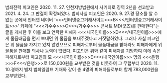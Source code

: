 범죄전력
피고인은 2020. 11. 27. 인천지방법원에서 사기죄로 징역 2년을 선고받고 2021. 4. 24. 그 판결이 확정되었다.
범죄사실
피고인은 2020. 9. 27.경 장소를 알 수 없는 곳에서 인터넷 네이버 ‘<<<인터넷중고거래사이트>>>B<<</인터넷중고거래사이트>>>' 카페에 "<<<가수수>>>C<<</가수수>>> 콘서트 MD(굿즈)를 판매한다"는 글을 게시한 후 이를 보고 연락한 피해자 <<<내국인이름>>>D<<</내국인이름>>>에게 물품대금을 먼저 보내면 위 물품을 보내주겠다고 거짓말하였다.
그러나 사실 피고인은 위 물품을 가지고 있지 않았으므로 피해자로부터 물품대금을 받더라도 피해자에게 위 물품을 판매할 의사나 능력이 없었다.
피고인은 위와 같이 피해자를 기망하여 이에 속은 피해자로부터 피고인의 모 <<<내국인이름>>>E<<</내국인이름>>> 명의 <<<은행>>>F<<</은행>>>로 150,000원을 교부받은 것을 비롯하여 그 무렵부터 2020. 11. 10.경까지 별지 범죄일람표 기재와 같이 총 4명의 피해자들로부터 합계 783,000원을 교부받았다.